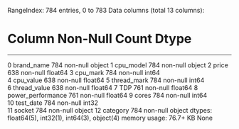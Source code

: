 RangeIndex: 784 entries, 0 to 783
Data columns (total 13 columns):
 #   Column             Non-Null Count  Dtype  
---  ------             --------------  -----  
 0   brand_name         784 non-null    object 
 1   cpu_model          784 non-null    object 
 2   price              638 non-null    float64
 3   cpu_mark           784 non-null    int64  
 4   cpu_value          638 non-null    float64
 5   thread_mark        784 non-null    int64  
 6   thread_value       638 non-null    float64
 7   TDP                761 non-null    float64
 8   power_performance  761 non-null    float64
 9   cores              784 non-null    int64  
 10  test_date          784 non-null    int32  
 11  socket             784 non-null    object 
 12  category           784 non-null    object 
dtypes: float64(5), int32(1), int64(3), object(4)
memory usage: 76.7+ KB
None